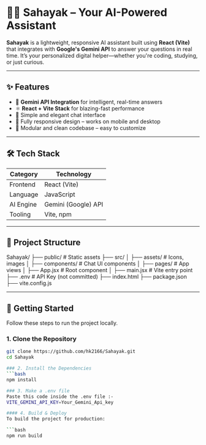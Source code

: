 # 🙋‍♂️ Sahayak – Your AI-Powered Assistant

**Sahayak** is a lightweight, responsive AI assistant built using **React (Vite)** that integrates with **Google's Gemini API** to answer your questions in real time. It’s your personalized digital helper—whether you're coding, studying, or just curious.

---

## ✨ Features

- 🔮 **Gemini API Integration** for intelligent, real-time answers  
- ⚛️ **React + Vite Stack** for blazing-fast performance  
- 🧠 Simple and elegant chat interface  
- 📱 Fully responsive design – works on mobile and desktop  
- 🧩 Modular and clean codebase – easy to customize  

---

## 🛠️ Tech Stack

| Category   | Technology          |
|------------|---------------------|
| Frontend   | React (Vite)        |
| Language   | JavaScript          |
| AI Engine  | Gemini (Google) API |
| Tooling    | Vite, npm           |

---

## 📁 Project Structure

Sahayak/
├── public/ # Static assets
├── src/
│ ├── assets/ # Icons, images
│ ├── components/ # Chat UI components
│ ├── pages/ # App views
│ ├── App.jsx # Root component
│ ├── main.jsx # Vite entry point
├── .env # API Key (not committed)
├── index.html
├── package.json
├── vite.config.js


---

## 🚀 Getting Started

Follow these steps to run the project locally.

### 1. Clone the Repository

```bash
git clone https://github.com/hk2166/Sahayak.git
cd Sahayak

### 2. Install the Dependencies
```bash
npm install

### 3. Make a .env file
Paste this code inside the .env file :-
VITE_GEMINI_API_KEY=Your_Gemini_Api_key

#### 4. Build & Deploy
To build the project for production:

```bash
npm run build







